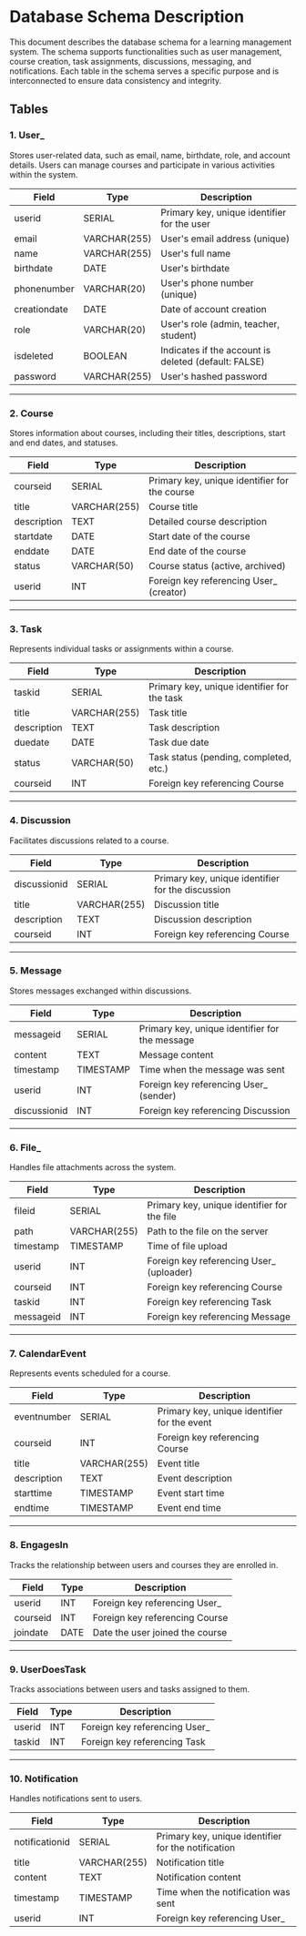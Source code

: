 # Database Schema Description

This document describes the database schema for a learning management system. The schema supports functionalities such as user management, course creation, task assignments, discussions, messaging, and notifications. Each table in the schema serves a specific purpose and is interconnected to ensure data consistency and integrity.

## Tables

### 1. **User_**
Stores user-related data, such as email, name, birthdate, role, and account details. Users can manage courses and participate in various activities within the system.

| Field         | Type         | Description                                            |
|---------------|--------------|--------------------------------------------------------|
| userid        | SERIAL       | Primary key, unique identifier for the user           |
| email         | VARCHAR(255) | User's email address (unique)                         |
| name          | VARCHAR(255) | User's full name                                      |
| birthdate     | DATE         | User's birthdate                                      |
| phonenumber   | VARCHAR(20)  | User's phone number (unique)                          |
| creationdate  | DATE         | Date of account creation                              |
| role          | VARCHAR(20)  | User's role (admin, teacher, student)                |
| isdeleted     | BOOLEAN      | Indicates if the account is deleted (default: FALSE) |
| password      | VARCHAR(255) | User's hashed password                                |

---

### 2. **Course**
Stores information about courses, including their titles, descriptions, start and end dates, and statuses.

| Field        | Type         | Description                                          |
|--------------|--------------|------------------------------------------------------|
| courseid     | SERIAL       | Primary key, unique identifier for the course       |
| title        | VARCHAR(255) | Course title                                        |
| description  | TEXT         | Detailed course description                         |
| startdate    | DATE         | Start date of the course                            |
| enddate      | DATE         | End date of the course                              |
| status       | VARCHAR(50)  | Course status (active, archived)                    |
| userid       | INT          | Foreign key referencing User_ (creator)             |

---

### 3. **Task**
Represents individual tasks or assignments within a course.

| Field        | Type         | Description                                          |
|--------------|--------------|------------------------------------------------------|
| taskid       | SERIAL       | Primary key, unique identifier for the task         |
| title        | VARCHAR(255) | Task title                                          |
| description  | TEXT         | Task description                                   |
| duedate      | DATE         | Task due date                                      |
| status       | VARCHAR(50)  | Task status (pending, completed, etc.)             |
| courseid     | INT          | Foreign key referencing Course                     |

---

### 4. **Discussion**
Facilitates discussions related to a course.

| Field         | Type         | Description                                         |
|---------------|--------------|-----------------------------------------------------|
| discussionid  | SERIAL       | Primary key, unique identifier for the discussion  |
| title         | VARCHAR(255) | Discussion title                                   |
| description   | TEXT         | Discussion description                             |
| courseid      | INT          | Foreign key referencing Course                     |

---

### 5. **Message**
Stores messages exchanged within discussions.

| Field         | Type         | Description                                         |
|---------------|--------------|-----------------------------------------------------|
| messageid     | SERIAL       | Primary key, unique identifier for the message     |
| content       | TEXT         | Message content                                    |
| timestamp     | TIMESTAMP    | Time when the message was sent                     |
| userid        | INT          | Foreign key referencing User_ (sender)            |
| discussionid  | INT          | Foreign key referencing Discussion                 |

---

### 6. **File_**
Handles file attachments across the system.

| Field       | Type         | Description                                          |
|-------------|--------------|------------------------------------------------------|
| fileid      | SERIAL       | Primary key, unique identifier for the file         |
| path        | VARCHAR(255) | Path to the file on the server                      |
| timestamp   | TIMESTAMP    | Time of file upload                                 |
| userid      | INT          | Foreign key referencing User_ (uploader)           |
| courseid    | INT          | Foreign key referencing Course                     |
| taskid      | INT          | Foreign key referencing Task                       |
| messageid   | INT          | Foreign key referencing Message                    |

---

### 7. **CalendarEvent**
Represents events scheduled for a course.

| Field        | Type         | Description                                          |
|--------------|--------------|------------------------------------------------------|
| eventnumber  | SERIAL       | Primary key, unique identifier for the event        |
| courseid     | INT          | Foreign key referencing Course                      |
| title        | VARCHAR(255) | Event title                                         |
| description  | TEXT         | Event description                                  |
| starttime    | TIMESTAMP    | Event start time                                   |
| endtime      | TIMESTAMP    | Event end time                                     |

---

### 8. **EngagesIn**
Tracks the relationship between users and courses they are enrolled in.

| Field        | Type         | Description                                          |
|--------------|--------------|------------------------------------------------------|
| userid       | INT          | Foreign key referencing User_                       |
| courseid     | INT          | Foreign key referencing Course                     |
| joindate     | DATE         | Date the user joined the course                    |

---

### 9. **UserDoesTask**
Tracks associations between users and tasks assigned to them.

| Field        | Type         | Description                                          |
|--------------|--------------|------------------------------------------------------|
| userid       | INT          | Foreign key referencing User_                       |
| taskid       | INT          | Foreign key referencing Task                       |

---

### 10. **Notification**
Handles notifications sent to users.

| Field           | Type         | Description                                      |
|------------------|--------------|--------------------------------------------------|
| notificationid   | SERIAL       | Primary key, unique identifier for the notification |
| title            | VARCHAR(255) | Notification title                             |
| content          | TEXT         | Notification content                          |
| timestamp        | TIMESTAMP    | Time when the notification was sent           |
| userid           | INT          | Foreign key referencing User_                 |

